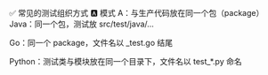 


✅ 常见的测试组织方式
🅰️ 模式 A：与生产代码放在同一个包（package）
Java：同一个包，测试放 src/test/java/...

Go：同一个 package，文件名以 _test.go 结尾

Python：测试类与模块放在同一个目录下，文件名以 test_*.py 命名